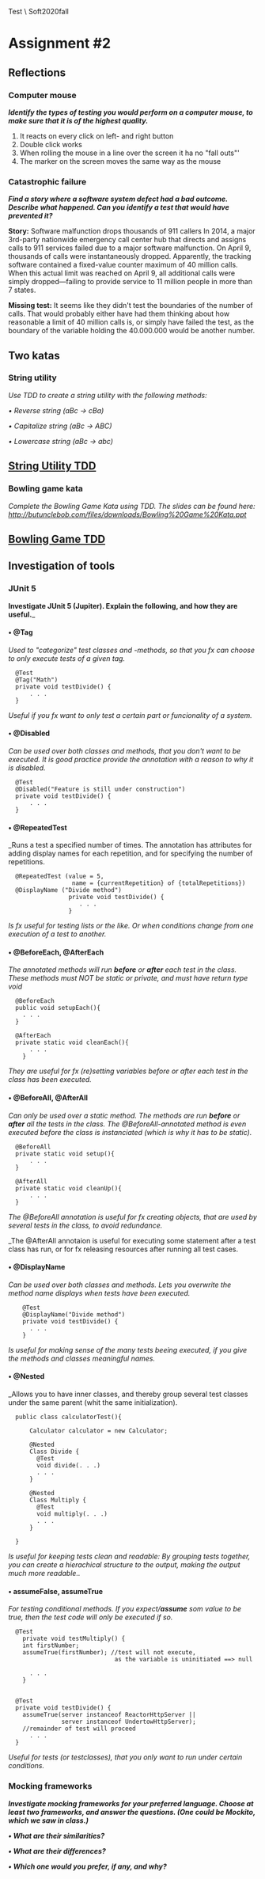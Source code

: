 Test \ Soft2020fall

# Assignment  #2


## Reflections


### Computer mouse
___Identify the types of testing you would perform on a computer mouse, to
make sure that it is of the highest quality.___

  1. It reacts on every click on left- and right button
  3. Double click works
  3. When rolling the mouse in a line over the screen it ha no "fall outs"'
  4. The marker on the screen moves the same way as the mouse



### Catastrophic failure
___Find a story where a software system defect had a bad outcome. Describe
what happened. Can you identify a test that would have prevented it?___

__Story:__ Software malfunction drops thousands of 911 callers
In 2014, a major 3rd-party nationwide emergency call center hub that directs and assigns calls to 911 services failed due to a major software malfunction. On April 9, thousands of calls were instantaneously dropped. Apparently, the tracking software contained a fixed-value counter maximum of 40 million calls. When this actual limit was reached on April 9, all additional calls were simply dropped—failing to provide service to 11 million people in more than 7 states.

__Missing test:__ It seems like they didn't test the boundaries of the number of calls. That would probably either have had them thinking about how reasonable a limit of 40 million calls is, or simply have failed the test, as the boundary of the variable holding the 40.000.000 would be another number.



## Two katas

### String utility
_Use TDD to create a string utility with the following methods:_

  _• Reverse string (aBc -> cBa)_

  _• Capitalize string (aBc -> ABC)_

  _• Lowercase string (aBc -> abc)_



##  __[String Utility TDD](https://github.com/maleneH/Test/tree/master/Assignment2/stringUtility)__


###  Bowling game kata
_Complete the Bowling Game Kata using TDD._
_The slides can be found here: http://butunclebob.com/files/downloads/Bowling%20Game%20Kata.ppt_



##  __[Bowling Game TDD](https://github.com/maleneH/Test/tree/master/Assignment2/BowlingGame)__

## Investigation of tools

### JUnit 5
__Investigate JUnit 5 (Jupiter). Explain the following, and how they are useful.___

####  __• @Tag__

  _Used to "categorize" test classes and -methods, so that you fx can choose to only execute tests of a given tag._

      @Test
      @Tag("Math")
      private void testDivide() {
          . . .
      }

  _Useful if you fx want to only test a certain part or funcionality of a system._

####  __• @Disabled__

  _Can be used over both classes and methods, that you don't want to be executed. It is good practice provide the annotation with a reason to why it is disabled._

      @Test
      @Disabled("Feature is still under construction")
      private void testDivide() {
          . . .
      }



####   __• @RepeatedTest__

  _Runs a test a specified number of times. The annotation has attributes for adding display names for each repetition, and for specifying the number of repetitions.

      @RepeatedTest (value = 5,
                      name = {currentRepetition} of {totalRepetitions})
      @DisplayName ("Divide method")
                     private void testDivide() {
                        . . .
                     }

  _Is fx useful for testing lists or the like. Or when conditions change from one execution of a test to another._


####   __• @BeforeEach, @AfterEach__

  _The annotated methods will run **before** or **after** each test in the class. These methods must NOT be static or private, and must have return type void_


      @BeforeEach
      public void setupEach(){
        . . .
      }

      @AfterEach
      private static void cleanEach(){
          . . .
        }

  _They are useful for fx (re)setting variables before or after each test in the class has been executed._     


####   __• @BeforeAll, @AfterAll__

  _Can only be used over a static method. The methods are run **before** or **after** all the tests in the class. The @BeforeAll-annotated method is even executed before the class is instanciated (which is why it has to be static)._

      @BeforeAll
      private static void setup(){
          . . .
      }

      @AfterAll
      private static void cleanUp(){
          . . .
      }

  _The @BeforeAll annotation is useful for fx creating objects, that are used by several tests in the class, to avoid redundance._

  _The @AfterAll annotaion is useful for executing some statement after a test class has run, or for fx releasing resources after running all test cases.


####   __• @DisplayName__

  _Can be used over both classes and methods. Lets you overwrite the method name displays when tests have been executed._

        @Test
        @DisplayName("Divide method")
        private void testDivide() {
          . . .
        }

  _Is useful for making sense of the many tests beeing executed, if you give the methods and classes meaningful names._

####   __• @Nested__

_Allows you to have inner classes, and thereby group several test classes under the same parent (whit the same initialization).

      public class calculatorTest(){

          Calculator calculator = new Calculator;

          @Nested
          Class Divide {
            @Test
            void divide(. . .)
            . . .
          }  

          @Nested
          Class Multiply {
            @Test
            void multiply(. . .)
            . . .
          }  

      }

_Is useful for keeping tests clean and readable: By grouping tests together, you can create a hierachical structure to the output, making the output much more readable.._


####   __• assumeFalse, assumeTrue__

_For testing conditional methods. If you expect/**assume** som value to be true, then the test code will only be executed if so._


      @Test
        private void testMultiply() {
        int firstNumber;
        assumeTrue(firstNumber); //test will not execute,
                                  as the variable is uninitiated ==> null

          . . .
        }


      @Test
      private void testDivide() {
        assumeTrue(server instanceof ReactorHttpServer ||
                   server instanceof UndertowHttpServer);
        //remainder of test will proceed
          . . .
      }

_Useful for tests (or testclasses), that you only want to run under certain conditions._


### Mocking frameworks
___Investigate mocking frameworks for your preferred language. Choose at least two frameworks, and answer the questions. (One could be Mockito, which we saw in class.)___

  ___• What are their similarities?___

  ___• What are their differences?___

  ___• Which one would you prefer, if any, and why?___

